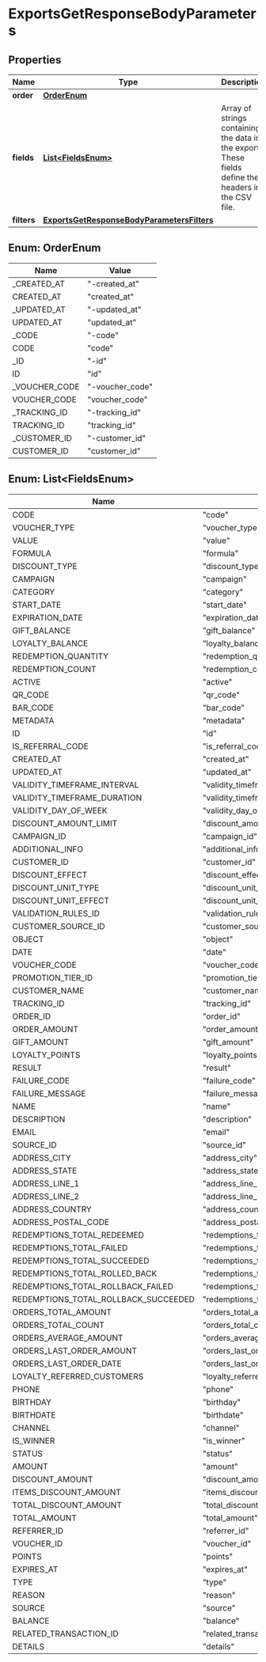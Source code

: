 

# ExportsGetResponseBodyParameters


## Properties

| Name | Type | Description |
|------------ | ------------- | ------------- |
|**order** | [**OrderEnum**](#OrderEnum) |  |
|**fields** | [**List&lt;FieldsEnum&gt;**](#List&lt;FieldsEnum&gt;) | Array of strings containing the data in the export. These fields define the headers in the CSV file. |
|**filters** | [**ExportsGetResponseBodyParametersFilters**](ExportsGetResponseBodyParametersFilters.md) |  |



## Enum: OrderEnum

| Name | Value |
|---- | -----|
| _CREATED_AT | &quot;-created_at&quot; |
| CREATED_AT | &quot;created_at&quot; |
| _UPDATED_AT | &quot;-updated_at&quot; |
| UPDATED_AT | &quot;updated_at&quot; |
| _CODE | &quot;-code&quot; |
| CODE | &quot;code&quot; |
| _ID | &quot;-id&quot; |
| ID | &quot;id&quot; |
| _VOUCHER_CODE | &quot;-voucher_code&quot; |
| VOUCHER_CODE | &quot;voucher_code&quot; |
| _TRACKING_ID | &quot;-tracking_id&quot; |
| TRACKING_ID | &quot;tracking_id&quot; |
| _CUSTOMER_ID | &quot;-customer_id&quot; |
| CUSTOMER_ID | &quot;customer_id&quot; |



## Enum: List&lt;FieldsEnum&gt;

| Name | Value |
|---- | -----|
| CODE | &quot;code&quot; |
| VOUCHER_TYPE | &quot;voucher_type&quot; |
| VALUE | &quot;value&quot; |
| FORMULA | &quot;formula&quot; |
| DISCOUNT_TYPE | &quot;discount_type&quot; |
| CAMPAIGN | &quot;campaign&quot; |
| CATEGORY | &quot;category&quot; |
| START_DATE | &quot;start_date&quot; |
| EXPIRATION_DATE | &quot;expiration_date&quot; |
| GIFT_BALANCE | &quot;gift_balance&quot; |
| LOYALTY_BALANCE | &quot;loyalty_balance&quot; |
| REDEMPTION_QUANTITY | &quot;redemption_quantity&quot; |
| REDEMPTION_COUNT | &quot;redemption_count&quot; |
| ACTIVE | &quot;active&quot; |
| QR_CODE | &quot;qr_code&quot; |
| BAR_CODE | &quot;bar_code&quot; |
| METADATA | &quot;metadata&quot; |
| ID | &quot;id&quot; |
| IS_REFERRAL_CODE | &quot;is_referral_code&quot; |
| CREATED_AT | &quot;created_at&quot; |
| UPDATED_AT | &quot;updated_at&quot; |
| VALIDITY_TIMEFRAME_INTERVAL | &quot;validity_timeframe_interval&quot; |
| VALIDITY_TIMEFRAME_DURATION | &quot;validity_timeframe_duration&quot; |
| VALIDITY_DAY_OF_WEEK | &quot;validity_day_of_week&quot; |
| DISCOUNT_AMOUNT_LIMIT | &quot;discount_amount_limit&quot; |
| CAMPAIGN_ID | &quot;campaign_id&quot; |
| ADDITIONAL_INFO | &quot;additional_info&quot; |
| CUSTOMER_ID | &quot;customer_id&quot; |
| DISCOUNT_EFFECT | &quot;discount_effect&quot; |
| DISCOUNT_UNIT_TYPE | &quot;discount_unit_type&quot; |
| DISCOUNT_UNIT_EFFECT | &quot;discount_unit_effect&quot; |
| VALIDATION_RULES_ID | &quot;validation_rules_id&quot; |
| CUSTOMER_SOURCE_ID | &quot;customer_source_id&quot; |
| OBJECT | &quot;object&quot; |
| DATE | &quot;date&quot; |
| VOUCHER_CODE | &quot;voucher_code&quot; |
| PROMOTION_TIER_ID | &quot;promotion_tier_id&quot; |
| CUSTOMER_NAME | &quot;customer_name&quot; |
| TRACKING_ID | &quot;tracking_id&quot; |
| ORDER_ID | &quot;order_id&quot; |
| ORDER_AMOUNT | &quot;order_amount&quot; |
| GIFT_AMOUNT | &quot;gift_amount&quot; |
| LOYALTY_POINTS | &quot;loyalty_points&quot; |
| RESULT | &quot;result&quot; |
| FAILURE_CODE | &quot;failure_code&quot; |
| FAILURE_MESSAGE | &quot;failure_message&quot; |
| NAME | &quot;name&quot; |
| DESCRIPTION | &quot;description&quot; |
| EMAIL | &quot;email&quot; |
| SOURCE_ID | &quot;source_id&quot; |
| ADDRESS_CITY | &quot;address_city&quot; |
| ADDRESS_STATE | &quot;address_state&quot; |
| ADDRESS_LINE_1 | &quot;address_line_1&quot; |
| ADDRESS_LINE_2 | &quot;address_line_2&quot; |
| ADDRESS_COUNTRY | &quot;address_country&quot; |
| ADDRESS_POSTAL_CODE | &quot;address_postal_code&quot; |
| REDEMPTIONS_TOTAL_REDEEMED | &quot;redemptions_total_redeemed&quot; |
| REDEMPTIONS_TOTAL_FAILED | &quot;redemptions_total_failed&quot; |
| REDEMPTIONS_TOTAL_SUCCEEDED | &quot;redemptions_total_succeeded&quot; |
| REDEMPTIONS_TOTAL_ROLLED_BACK | &quot;redemptions_total_rolled_back&quot; |
| REDEMPTIONS_TOTAL_ROLLBACK_FAILED | &quot;redemptions_total_rollback_failed&quot; |
| REDEMPTIONS_TOTAL_ROLLBACK_SUCCEEDED | &quot;redemptions_total_rollback_succeeded&quot; |
| ORDERS_TOTAL_AMOUNT | &quot;orders_total_amount&quot; |
| ORDERS_TOTAL_COUNT | &quot;orders_total_count&quot; |
| ORDERS_AVERAGE_AMOUNT | &quot;orders_average_amount&quot; |
| ORDERS_LAST_ORDER_AMOUNT | &quot;orders_last_order_amount&quot; |
| ORDERS_LAST_ORDER_DATE | &quot;orders_last_order_date&quot; |
| LOYALTY_REFERRED_CUSTOMERS | &quot;loyalty_referred_customers&quot; |
| PHONE | &quot;phone&quot; |
| BIRTHDAY | &quot;birthday&quot; |
| BIRTHDATE | &quot;birthdate&quot; |
| CHANNEL | &quot;channel&quot; |
| IS_WINNER | &quot;is_winner&quot; |
| STATUS | &quot;status&quot; |
| AMOUNT | &quot;amount&quot; |
| DISCOUNT_AMOUNT | &quot;discount_amount&quot; |
| ITEMS_DISCOUNT_AMOUNT | &quot;items_discount_amount&quot; |
| TOTAL_DISCOUNT_AMOUNT | &quot;total_discount_amount&quot; |
| TOTAL_AMOUNT | &quot;total_amount&quot; |
| REFERRER_ID | &quot;referrer_id&quot; |
| VOUCHER_ID | &quot;voucher_id&quot; |
| POINTS | &quot;points&quot; |
| EXPIRES_AT | &quot;expires_at&quot; |
| TYPE | &quot;type&quot; |
| REASON | &quot;reason&quot; |
| SOURCE | &quot;source&quot; |
| BALANCE | &quot;balance&quot; |
| RELATED_TRANSACTION_ID | &quot;related_transaction_id&quot; |
| DETAILS | &quot;details&quot; |



